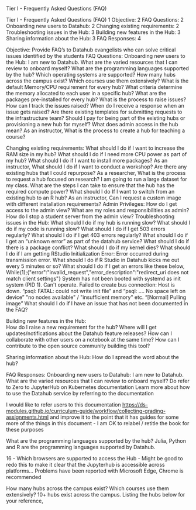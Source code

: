 Tier I  - Frequently Asked Questions (FAQ)


Tier I  - Frequently Asked Questions (FAQ)	1
Objective:	2
FAQ Questions:	2
Onboarding new users to Datahub:	2
Changing existing requirements:	2
Troubleshooting issues in the Hub:	3
Building new features in the Hub:	3
Sharing information about the Hub:	3
FAQ Responses:	4


Objective:
Provide FAQ’s to Datahub evangelists who can solve critical issues identified by the students 
FAQ Questions:
Onboarding new users to the Hub:
I am new to Datahub. What are the varied resources that I can review to onboard myself?
What are the programming languages supported by the hub?
Which operating systems are supported?
How many hubs across the campus exist? Which courses use them extensively?
What is the default Memory/CPU requirement for every hub?
What criteria determine the memory allocated to each user in a specific hub?
What are the packages pre-installed for every hub?
What is the process to raise issues? How can I track the issues raised?
When do I receive a response when an issue gets raised?
Are there existing templates for submitting requests to the infrastructure team?
Should I pay for being part of the existing hubs or provisioning a new hub for myself?
What does admin access in the hub mean? 
As an instructor, What is the process to create a hub for teaching a course?
 
Changing existing requirements:
What should I do if I want to increase the RAM size in my hub?
What should I do if I need more CPU power as part of my hub?
What should I do if I want to install more packages? 
As an instructor, What should I do if I want to conduct a workshop? Are there any existing hubs that I could repurpose?
As a researcher, What is the process to request a hub focused on research?
I am going to run a large dataset for my class. What are the steps I can take to ensure that the hub has the required compute power?
What should I do If I want to switch from an existing hub to an R hub?
As an instructor, Can I request a custom image with different installation requirements?
Admin Privileges:
How do I get access to the admin view? 
What are my roles and responsibilities as admin?
How do I stop a student server from the admin view?
Troubleshooting issues in the Hub:
What should I do if my hub is running slow?
What should I do if my code is running slow?
What should I do if I get 503 errors regularly?
What should I do if I get 403 errors regularly?
What should I do if I get an “unknown error” as part of the datahub service?
What should I do if there is a package conflict?
What should I do if my kernel dies?
What should I do if I am getting RStudio Initialization Error: Error occurred during transmission error. 
What should I do if R Studio in Datahub kicks me out every 5 minutes or so? 
What should I do if I get an errors like these below,
While(1);{"error":"invalid_request","error_description":"redirect_uri does not match client settings"}
System has not been booted with systemd as init system (PID 1). Can't operate. Failed to create bus connection: Host is down.
“psql: FATAL: could not write init file” and “psql: .... No space left on device”
"no nodes available" / "insufficient memory" etc. 
“[Normal] Pulling image” 
What should I do if I have an issue that has not been documented in the FAQ?
             
 Building new features in the Hub:	
How do I raise a new requirement for the hub?
Where will I get updates/notifications about the Datahub feature releases?
How can I collaborate with other users on a notebook at the same time?
How can I contribute to the open source community building this tool?

Sharing information about the Hub:
How do I spread the word about the hub?


FAQ Responses:
Onboarding new users to Datahub:
I am new to Datahub. What are the varied resources that I can review to onboard myself?
Do refer to Zero to JupyterHub on Kubernetes documentation
Learn more about how to use the Datahub service by referring to the documentation

I would like to refer users to this documentation https://ds-modules.github.io/curriculum-guide/workflow/collecting-grading-assignments.html  and improve it to the point that it has guides for some more of the things in this document - I am OK to relabel / retitle the book for these purposes

What are the programming languages supported by the hub?
Julia, Python and R are the programming languages supported by Datahub.

16 -  Which browsers are supported to access the Hub - 
Might be good to redo this to make it clear that the Jupyterhub is accessible across platforms… Problems have been reported with Microsoft Edge,  Chrome is recommended

How many hubs across the campus exist? Which courses use them extensively?
10+ hubs exist across the campus. Listing the hubs below for your reference,

